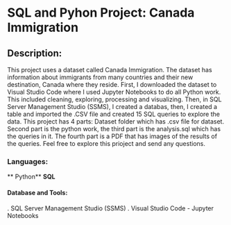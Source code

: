 # SQL and Pyhon Project: Canada Immigration


## Description: 
This project uses a dataset called Canada Immigration. The dataset has information about immigrants from many countries and their new destination, Canada where they reside. First, I downloaded the dataset to Visual Studio Code where I used Jupyter Notebooks to do all Python work. This included cleaning, exploring, processing and visualizing. Then, in SQL Server Management Studio (SSMS), I created a databas, then, I created a table and imported the .CSV file and created 15 SQL queries to explore the data. This project has 4 parts: Dataset folder which has .csv file for dataset. Second part is the python work, the third part is the analysis.sql which has the queries in it. The fourth part is a PDF that has images of the results of the queries. Feel free to explore this prioject and send any questions.  
### Languages: 
  ** Python**
  **SQL**
#### Database and Tools:
. SQL Server Management Studio (SSMS) 
. Visual Studio Code - Jupyter Notebooks 
